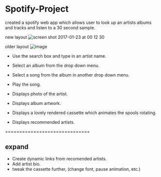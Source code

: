# Spotify-Project

created a spotify web app which allows user to look up an artists albums and tracks and listen to a 30 second sample.

new layout
![screen shot 2017-01-23 at 00 12 30](https://cloud.githubusercontent.com/assets/18755619/22187576/16507a0e-e101-11e6-890c-06d8b8ebfb4c.png)

older layout
![image](https://cloud.githubusercontent.com/assets/18755619/18165239/0ae503be-703c-11e6-9bcf-7daa39483a6f.png)

* Use the search box and type in an artist name.
* Select an album from the drop down menu.
* Select a song from the album in another drop down menu.
* Play the song.

* Displays photo of the artist.
* Displays album artwork.
* Displays a lovely rendered cassette which animates the spools rotating.
* Displays recommended artists.

==============================

expand
------

* Create dynamic links from recomended artists.
* Add artist bio.
* tweak the cassette further, (change font, pause animation, etc.)
